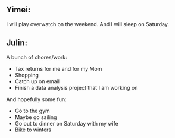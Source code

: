 ## Yimei:

I will play overwatch on the weekend.
And I will sleep on Saturday.

## Julin:

A bunch of chores/work:
* Tax returns for me and for my Mom
* Shopping
* Catch up on email
* Finish a data analysis project that I am working on

And hopefully some fun:
* Go to the gym
* Maybe go sailing
* Go out to dinner on Saturday with my wife
* Bike to winters
